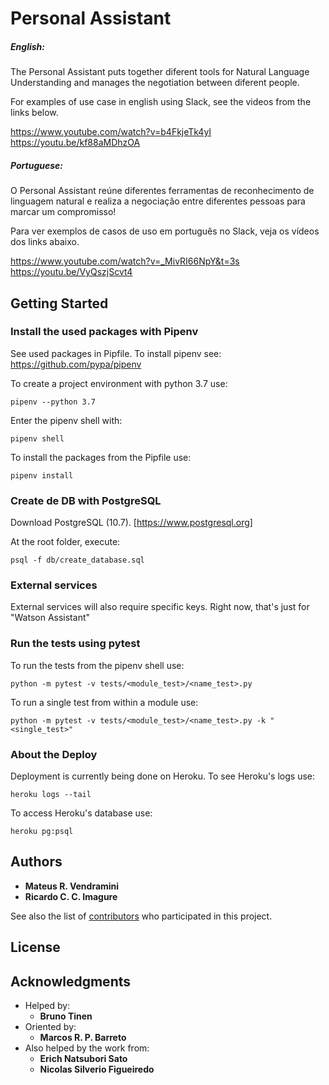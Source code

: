 
# Personal Assistant

##### English:
The Personal Assistant puts together diferent tools for Natural Language
Understanding and manages the negotiation between diferent people.

For examples of use case in english using Slack, see the videos from the links below.

https://www.youtube.com/watch?v=b4FkjeTk4yI
https://youtu.be/kf88aMDhzOA

##### Portuguese:
O Personal Assistant reúne diferentes ferramentas 
de reconhecimento de linguagem natural e realiza a negociação
entre diferentes pessoas para marcar um compromisso!

Para ver exemplos de casos de uso em português no Slack, veja os vídeos dos links abaixo.

https://www.youtube.com/watch?v=_MivRI66NpY&t=3s
https://youtu.be/VyQszjScvt4

## Getting Started

### Install the used packages with Pipenv

See used packages in Pipfile.
To install pipenv see: https://github.com/pypa/pipenv

To create a project environment with python 3.7 use:
```
pipenv --python 3.7
```
Enter the pipenv shell with:
```
pipenv shell
```
To install the packages from the Pipfile use:
```
pipenv install
```

### Create de DB with PostgreSQL

Download PostgreSQL (10.7). [https://www.postgresql.org]

At the root folder, execute:
```
psql -f db/create_database.sql
```

### External services

External services will also require specific keys. Right now, that's just for "Watson Assistant"

### Run the tests using pytest
To run the tests from the pipenv shell use:
```
python -m pytest -v tests/<module_test>/<name_test>.py 
```

To run a single test from within a module use:
```
python -m pytest -v tests/<module_test>/<name_test>.py -k "<single_test>" 
```

### About the Deploy

Deployment is currently being done on Heroku. To see Heroku's logs use:
```
heroku logs --tail
```

To access Heroku's database use:

```
heroku pg:psql
```

## Authors

* **Mateus R. Vendramini**
* **Ricardo C. C. Imagure**


See also the list of [contributors](https://github.com/ricardoimagure/personal_assistant/settings/collaboration) who participated in this project.

## License


## Acknowledgments
* Helped by:
    * **Bruno Tinen**
* Oriented by:
    * **Marcos R. P. Barreto**
* Also helped by the work from:
    * **Erich Natsubori Sato**
    * **Nicolas Silverio Figueiredo**
